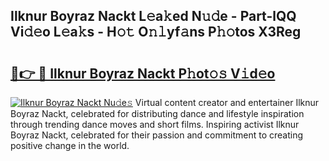 ## Ilknur Boyraz Nackt L𝚎a𝚔ed N𝚞𝚍e - Part-lQQ Vi𝚍𝚎o L𝚎a𝚔s - H𝚘𝚝 O𝚗𝚕yf𝚊ns P𝚑𝚘tos X3Reg

# <h2><a href="http://kf37yg2.oniu.top/?m=Ilknur+Boyraz+Nackt">🔗👉 🔴 Ilknur Boyraz Nackt P𝚑ot𝚘𝚜 V𝚒d𝚎o</a></h2>

[![Ilknur Boyraz Nackt Nu𝚍e𝚜](https://i.imgur.com/0qMVB7G.gif)](http://kf37yg2.oniu.top/?m=Ilknur+Boyraz+Nackt)
Virtual content creator and entertainer Ilknur Boyraz Nackt, celebrated for distributing dance and lifestyle inspiration through trending dance moves and short films. Inspiring activist Ilknur Boyraz Nackt, celebrated for their passion and commitment to creating positive change in the world.  
